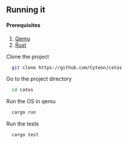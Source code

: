 ## Running it

#### Prerequisites
1. [Qemu](https://www.qemu.org/)
2. [Rust](https://www.rust-lang.org/)

Clone the project

```bash
  git clone https://github.com/Cyteon/catos
```

Go to the project directory

```bash
  cd catos
```

Run the OS in qemu

```bash
  cargo run
```

Run the tests

```bash
  cargo test
```
